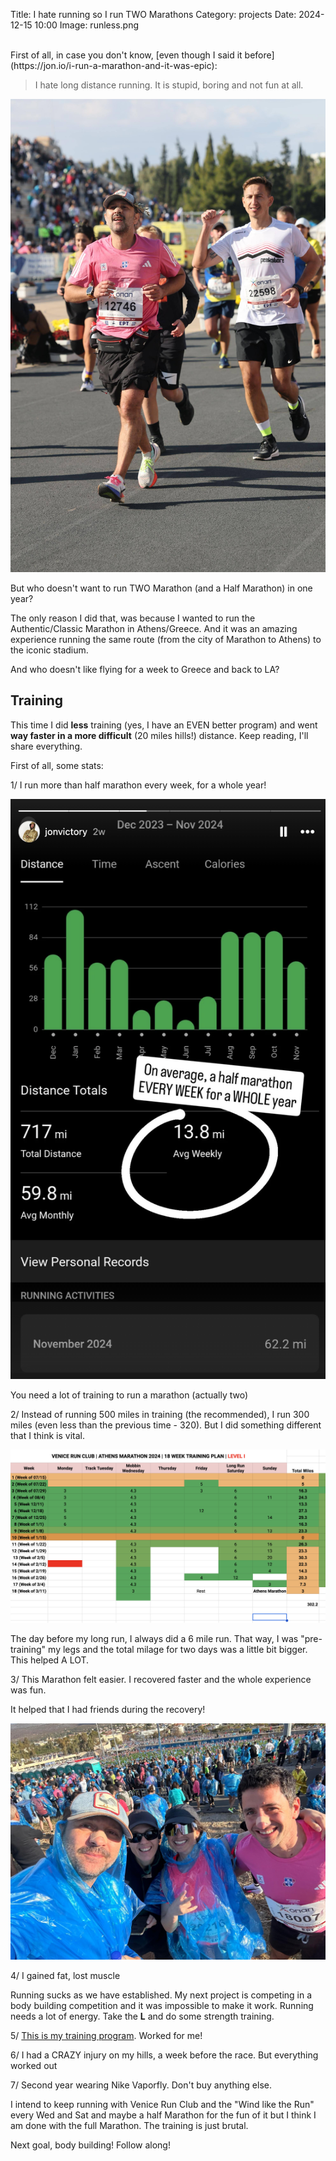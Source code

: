 Title: I hate running so I run TWO Marathons
Category: projects 
Date: 2024-12-15 10:00
Image: runless.png

<br>
First of all, in case you don't know, [even though I said it before](https://jon.io/i-run-a-marathon-and-it-was-epic): 

> I hate long distance running. It is stupid, boring and not fun at all.

![](images/done.jpeg)

But who doesn't want to run TWO Marathon (and a Half Marathon) in one year?

The only reason I did that, was because I wanted to run the Authentic/Classic Marathon in Athens/Greece. And it was an amazing experience running the same route (from the city of Marathon to Athens) to the iconic stadium.

And who doesn't like flying for a week to Greece and back to LA?

## Training

This time I did **less** training (yes, I have an EVEN better program) and went **way faster in a more difficult** (20 miles hills!) distance. Keep reading, I'll share everything. 

First of all, some stats:

1/ I run more than half marathon every week, for a whole year!

![](images/wholeyear.png)

You need a lot of training to run a marathon (actually two)

2/ Instead of running 500 miles in training (the recommended), I run 300 miles (even less than the previous time - 320). But I did something different that I think is vital.

![](images/runless.png)

The day before my long run, I always did a 6 mile run. That way, I was "pre-training" my legs and the total milage for two days was a little bit bigger. This helped A LOT.

3/ This Marathon felt easier. I recovered faster and the whole experience was fun.

It helped that I had friends during the recovery!

![](images/runningf.jpg)

4/ I gained fat, lost muscle

Running sucks as we have established. My next project is competing in a body building competition and it was impossible to make it work. Running needs a lot of energy. Take the **L** and do some strength training.

5/ [This is my training program](https://docs.google.com/spreadsheets/d/1OIjTL3fHO_lxoR9dRxNFt_QyjwKsLKANRX6CoziH2oU/edit?usp=sharing). Worked for me!

6/ I had a CRAZY injury on my hills, a week before the race. But everything worked out

7/ Second year wearing Nike Vaporfly. Don't buy anything else.


I intend to keep running with Venice Run Club and the "Wind like the Run" every Wed and Sat and maybe a half Marathon for the fun of it but I think I am done with the full Marathon. The training is just brutal.

Next goal, body building! Follow along!
